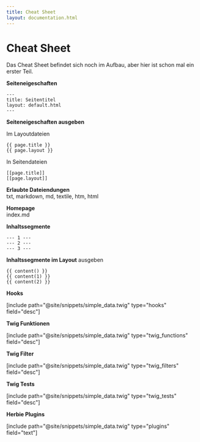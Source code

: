 ```yaml
---
title: Cheat Sheet
layout: documentation.html
---
```


# Cheat Sheet

Das Cheat Sheet befindet sich noch im Aufbau, aber hier ist schon mal ein erster
Teil.

**Seiteneigeschaften**

    ---
    title: Seitentitel
    layout: default.html
    ---

**Seiteneigeschaften ausgeben**

Im Layoutdateien

    {{ page.title }}
    {{ page.layout }}
    
In Seitendateien
    
    [[page.title]]
    [[page.layout]]    

**Erlaubte Dateiendungen**<br>
txt, markdown, md, textile, htm, html

**Homepage**<br>
index.md

**Inhaltssegmente**

    --- 1 ---
    --- 2 ---
    --- 3 ---

**Inhaltssegmente im Layout** ausgeben

    {{ content() }}
    {{ content(1) }}
    {{ content(2) }}

**Hooks**

[include path="@site/snippets/simple_data.twig" type="hooks" field="desc"]


**Twig Funktionen**

[include path="@site/snippets/simple_data.twig" type="twig_functions" field="desc"]


**Twig Filter**

[include path="@site/snippets/simple_data.twig" type="twig_filters" field="desc"]


**Twig Tests**

[include path="@site/snippets/simple_data.twig" type="twig_tests" field="desc"]


**Herbie Plugins**

[include path="@site/snippets/simple_data.twig" type="plugins" field="text"]

